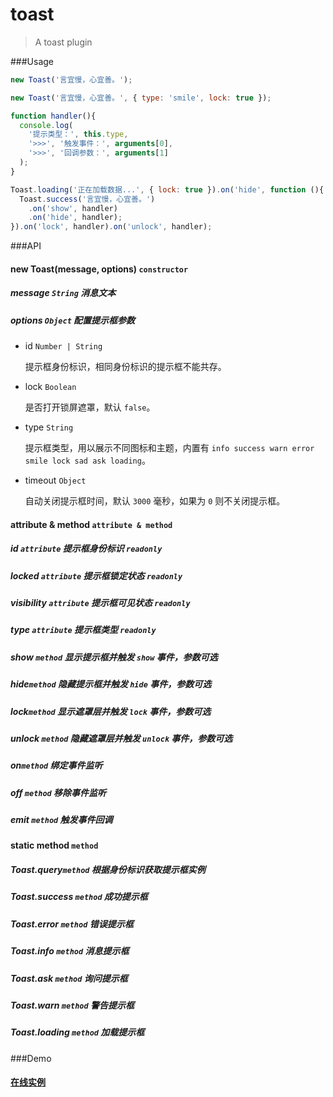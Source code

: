 
toast
===========

>A toast plugin

###Usage
```js
new Toast('言宜慢，心宜善。');

new Toast('言宜慢，心宜善。', { type: 'smile', lock: true });

function handler(){
  console.log(
    '提示类型：', this.type,
    '>>>', '触发事件：', arguments[0],
    '>>>', '回调参数：', arguments[1]
  );
}

Toast.loading('正在加载数据...', { lock: true }).on('hide', function (){
  Toast.success('言宜慢，心宜善。')
    .on('show', handler)
    .on('hide', handler);
}).on('lock', handler).on('unlock', handler);
```

###API
#### new Toast(message, options) ```constructor```
#####  *message* ```String``` 消息文本
#####  *options* ```Object``` 配置提示框参数
- id ```Number | String```

  提示框身份标识，相同身份标识的提示框不能共存。

- lock ```Boolean```

  是否打开锁屏遮罩，默认 ```false```。

- type ```String```

  提示框类型，用以展示不同图标和主题，内置有
  ```info success warn error smile lock sad ask loading```。

- timeout ```Object```

  自动关闭提示框时间，默认 ```3000``` 毫秒，如果为 ```0``` 则不关闭提示框。

#### attribute & method ```attribute & method```
##### id ```attribute``` 提示框身份标识 ```readonly```
##### locked ```attribute``` 提示框锁定状态 ```readonly```
##### visibility ```attribute``` 提示框可见状态 ```readonly```
##### type ```attribute``` 提示框类型 ```readonly```
##### show ```method``` 显示提示框并触发 ```show``` 事件，参数可选
##### hide```method``` 隐藏提示框并触发 ```hide``` 事件，参数可选
##### lock```method``` 显示遮罩层并触发 ```lock``` 事件，参数可选
##### unlock ```method``` 隐藏遮罩层并触发 ```unlock``` 事件，参数可选
##### on```method``` 绑定事件监听
##### off ```method``` 移除事件监听
##### emit ```method``` 触发事件回调

#### static method ```method```
##### Toast.query```method``` 根据身份标识获取提示框实例
##### Toast.success ```method``` 成功提示框
##### Toast.error ```method``` 错误提示框
##### Toast.info ```method``` 消息提示框
##### Toast.ask ```method``` 询问提示框
##### Toast.warn ```method``` 警告提示框
##### Toast.loading ```method``` 加载提示框

###Demo
#### [在线实例](https://github.com/nuintun/toast/toast.html)
